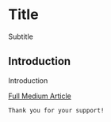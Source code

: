 # Title
Subtitle

## Introduction
Introduction


[Full Medium Article](link)


```
Thank you for your support!
```


